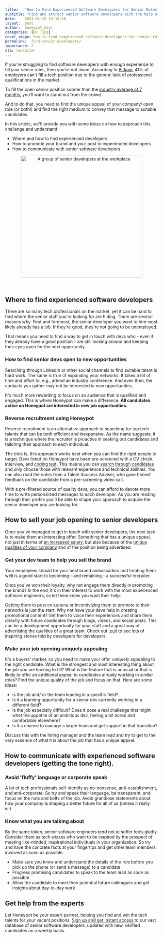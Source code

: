 ```yaml
---
title:   "How to Find Experienced Software Developers for Senior Roles"
subtitle: "Find and attract senior software developers with the help of this guide"
date:    2023-01-19 10:10:16
layout:  post
author:  honeypot_bear
categories: [HR Tips]
cover_image: how-to-find-experienced-software-developers-for-senior-roles-blog-header.png
permalink:  find-senior-developers/
importance: 2
cta: recruiter
---
```


If you're struggling to find software developers with enough experience to fill your senior roles, then you're not alone. According to [Bitkom](https://www.bitkom.org/Presse/Presseinformation/82000-freie-Jobs-IT-Fachkraeftemangel-spitzt-sich-zu#:~:text=Dezember%202018%20%2D%20Der%20Mangel%20an,2017%20waren%2055.000%20Stellen%20vakant.), 41% of employers can't fill a tech position due to the general lack of professional qualifications in the market.
<!--more-->

To fill the open senior position sooner than the [industry average of 7 months](https://www.bitkom.org/Presse/Presseinformation/Deutschland-fehlen-137000-IT-Fachkraefte), you'll want to stand out from the crowd.

And to do that, you need to find the unique appeal of your company/ open role (or both!) and find the right medium to convey that message to suitable candidates.

In this article, we'll provide you with some ideas on how to approach this challenge and understand:

- Where and how to find experienced developers
- How to promote your brand and your post to experienced developers
- How to communicate with senior software developers

<p align="center"><img alt="A group of senior developers at the workplace" src="/assets/images/senior-developers-image-blog-honeypot.png" style="width:400px !important;"></p><br>

## Where to find experienced software developers

There are so many tech professionals on the market, yet it can be hard to find where the senior staff you're looking for are hiding. There are several reasons why. First and foremost, the senior developer you want to hire most likely already has a job. If they're good, they're not going to be unemployed.

That means you need to find a way to get in touch with devs who - even if they already have a good position - are still looking around and keeping their eyes open for the next opportunity.

### How to find senior devs open to new opportunities

Searching through LinkedIn or other social channels to find suitable talent is hard work. The same is true of expanding your networks. It takes a lot of time and effort to, e.g., attend an industry conference. And even then, the contacts you gather may not be interested in new opportunities.

It's much more rewarding to focus on an audience that is qualified and engaged. This is where Honeypot can make a difference. **All candidates active on Honeypot are interested in new job opportunities.**

### Reverse recruitment using Honeypot

Reverse recruitment is an alternative approach to searching for top tech talents that can be both efficient and inexpensive. As the name suggests, it is a technique where the recruiter is proactive in seeking out candidates and tailoring their approach to each individual.

The trick is, this approach works best when you can find the right people to target. Devs listed on Honeypot have been pre-screened with a CV check, interview, and [coding test](https://blog.honeypot.io/code-challenge/). This means you can [search through candidates](https://blog.honeypot.io/product-update-hello-boolean-search/) and only choose those with relevant experience and technical abilities. You can also read the notes from a Talent Success Adviser, who gave honest feedback on the candidate from a pre-screening video call.

With a pre-filtered source of quality devs, you can afford to devote more time to write personalized messages to each developer. As you are reading through their profile you'll be able to shape your approach to acquire the senior developer you are looking for.

## How to sell your job opening to senior developers

Once you've managed to get in touch with senior developers, the next task is to make them an interesting offer. Something that has a unique appeal, not just in terms of [an increased salary](https://blog.honeypot.io/tech-salaries-germany-2022/), but also because of the [unique qualities of your company](https://blog.honeypot.io/benefits-of-employer-branding/) and of the position being advertised.

### Get your dev team to help you sell the brand

Your employees should be your best brand ambassadors and treating them well is a good start to becoming - and remaining - a successful recruiter.

Once you've won their loyalty, why not engage them directly in promoting the brand? In the end, it's in their interest to work with the most experienced software engineers, so let them know you want their help.

Getting them to post on kununu or incentivizing them to promote to their networks is just the start. Why not have your devs help in creating promotional content? Get them to voice their experiences and share them directly with future candidates through blogs, videos, and social posts. This can be a development opportunity for your staff and a great way of advertising the qualities of a great team. Check out [.cult](https://cult.honeypot.io/) to see lots of inspiring stories told by developers for developers.

### Make your job opening uniquely appealing

It's a buyers' market, so you need to make your offer uniquely appealing to the right candidate. What is the strongest and most interesting thing about the job you are looking to fill? What is the feature that is unusual or that is likely to offer an additional appeal to candidates already working in similar roles? Find the unique quality of the job and focus on that. Here are some ideas:

- Is the job and/ or the team leading in a specific field?
- Is it a learning opportunity for a senior dev currently working in a different field?
- Is the job especially difficult? Does it pose a real challenge that might whet the appetite of an ambitious dev, feeling a bit bored and comfortable elsewhere?
- Is it a chance to manage a larger team and get support in that transition?

Discuss this with the hiring manager and the team lead and try to get to the very essence of what it is about the job that has a unique appeal.

## How to communicate with experienced software developers (getting the tone right).

### Avoid 'fluffy' language or corporate speak

A lot of tech professionals self-identify as no-nonsense, anti-establishment, and anti-corporate. So try and speak their language, be transparent, and focus on the nuts and bolts of the job. Avoid grandiose statements about how your company is shaping a better future for all of us (unless it really is!).

### Know what you are talking about

By the same token, senior software engineers tend not to suffer fools gladly. Consider them as tech wizzes who want to be inspired by the prospect of meeting like-minded, inspirational individuals in your organization. So try and have the concrete facts at your fingertips and get other team members involved as soon as possible.

- Make sure you know and understand the details of the role before you pick up the phone (or send a message) to a candidate
- Progress promising candidates to speak to the team lead as soon as possible
- Allow the candidate to meet their potential future colleagues and get insights about day-to-day work

## Get help from the experts

Let Honeypot be your expert partner, helping you find and win the tech talents for your vacant positions. [Sign up and get instant access](https://www.honeypot.io/en/tech-hiring) to our vast database of senior software developers, updated with new, verified candidates on a weekly basis.